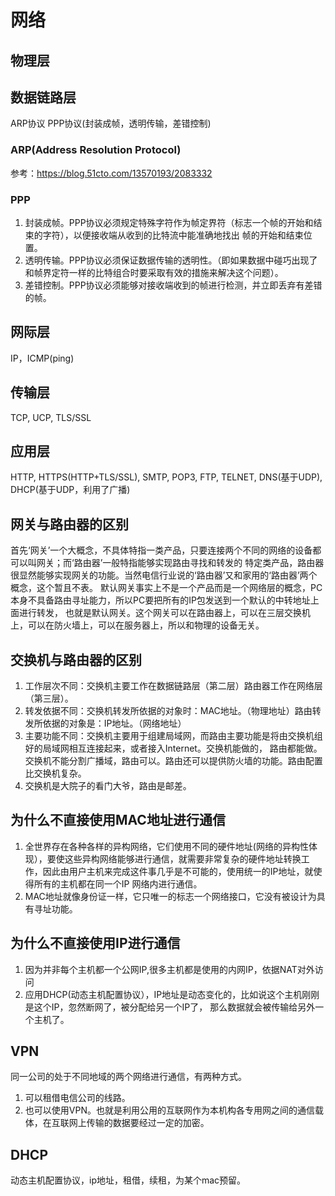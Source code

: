 # 网络
## 物理层
## 数据链路层
ARP协议 PPP协议(封装成帧，透明传输，差错控制)
### ARP(Address Resolution Protocol)
参考：https://blog.51cto.com/13570193/2083332
### PPP
1. 封装成帧。PPP协议必须规定特殊字符作为帧定界符（标志一个帧的开始和结束的字符），以便接收端从收到的比特流中能准确地找出
帧的开始和结束位置。
2. 透明传输。PPP协议必须保证数据传输的透明性。（即如果数据中碰巧出现了和帧界定符一样的比特组合时要采取有效的措施来解决这个问题）。
3. 差错控制。PPP协议必须能够对接收端收到的帧进行检测，并立即丢弃有差错的帧。
## 网际层
IP，ICMP(ping)
## 传输层
TCP, UCP, TLS/SSL
## 应用层
HTTP, HTTPS(HTTP+TLS/SSL), SMTP, POP3, FTP, TELNET, DNS(基于UDP), DHCP(基于UDP，利用了广播)
## 网关与路由器的区别
首先‘网关’一个大概念，不具体特指一类产品，只要连接两个不同的网络的设备都可以叫网关；而‘路由器’一般特指能够实现路由寻找和转发的
特定类产品，路由器很显然能够实现网关的功能。当然电信行业说的‘路由器’又和家用的‘路由器’两个概念，这个暂且不表。
默认网关事实上不是一个产品而是一个网络层的概念，PC本身不具备路由寻址能力，所以PC要把所有的IP包发送到一个默认的中转地址上面进行转发，
也就是默认网关。这个网关可以在路由器上，可以在三层交换机上，可以在防火墙上，可以在服务器上，所以和物理的设备无关。
## 交换机与路由器的区别
1. 工作层次不同：交换机主要工作在数据链路层（第二层）路由器工作在网络层（第三层）。
2. 转发依据不同：交换机转发所依据的对象时：MAC地址。（物理地址）路由转发所依据的对象是：IP地址。（网络地址）
3. 主要功能不同：交换机主要用于组建局域网，而路由主要功能是将由交换机组好的局域网相互连接起来，或者接入Internet。交换机能做的，
路由都能做。交换机不能分割广播域，路由可以。路由还可以提供防火墙的功能。路由配置比交换机复杂。
4. 交换机是大院子的看门大爷，路由是邮差。
## 为什么不直接使用MAC地址进行通信
1. 全世界存在各种各样的异构网络，它们使用不同的硬件地址(网络的异构性体现），要使这些异构网络能够进行通信，就需要非常复杂的硬件地址转换工作，因此由用户主机来完成这件事几乎是不可能的，使用统一的IP地址，就使得所有的主机都在同一个IP
网络内进行通信。
2. MAC地址就像身份证一样，它只唯一的标志一个网络接口，它没有被设计为具有寻址功能。
## 为什么不直接使用IP进行通信
1. 因为并非每个主机都一个公网IP,很多主机都是使用的内网IP，依据NAT对外访问
2. 应用DHCP(动态主机配置协议），IP地址是动态变化的，比如说这个主机刚刚是这个IP，忽然断网了，被分配给另一个IP了，
那么数据就会被传输给另外一个主机了。
## VPN
同一公司的处于不同地域的两个网络进行通信，有两种方式。
1. 可以租借电信公司的线路。
2. 也可以使用VPN。也就是利用公用的互联网作为本机构各专用网之间的通信载体，在互联网上传输的数据要经过一定的加密。
## DHCP
动态主机配置协议，ip地址，租借，续租，为某个mac预留。
